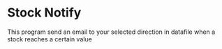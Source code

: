 # Stock Notify

This program send an email to your selected direction in datafile when a stock
reaches a certain value
